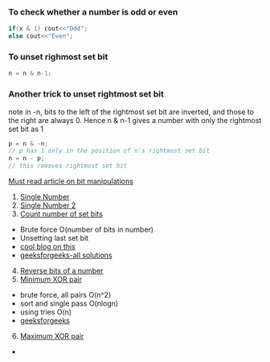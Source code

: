 
### To check whether a number is odd or even
```c++
if(x & 1) cout<<"Odd";
else cout<<"Even";
```

### To unset righmost set bit
```c++
n = n & n-1;
```

### Another trick to unset rightmost set bit
note in -n, bits to the left of the rightmost set bit are inverted, and those to the right are always 0. Hence n & n-1 gives a number with only the rightmost set bit as 1
```c++
p = n & -n;
// p has 1 only in the position of n's rightmost set bit
n = n - p;
// this removes rightmost set bit
```

[Must read article on bit manipulations](http://www.catonmat.net/blog/low-level-bit-hacks-you-absolutely-must-know/)

1. [Single Number]()
2. [Single Number 2]()
3. [Count number of set bits](https://leetcode.com/problems/number-of-1-bits/description/)
  - Brute force O(number of bits in number)
  - Unsetting last set bit
  - [cool blog on this](https://articles.leetcode.com/number-of-1-bits/)
  - [geeksforgeeks-all solutions](https://www.geeksforgeeks.org/count-set-bits-in-an-integer/)
4. [Reverse bits of a number](https://leetcode.com/problems/reverse-bits/description/)
5. [Minimum XOR pair]()
  - brute force, all pairs O(n^2)
  - sort and single pass O(nlogn)
  - using tries O(n)
  - [geeksforgeeks](https://www.geeksforgeeks.org/minimum-xor-value-pair/)
6. [Maximum XOR pair](https://leetcode.com/problems/maximum-xor-of-two-numbers-in-an-array/description/)
  -
